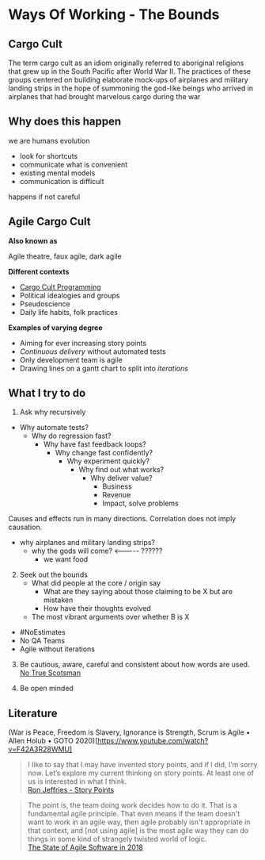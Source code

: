 # Ways Of Working - The Bounds

## Cargo Cult

The term cargo cult as an idiom originally referred to aboriginal religions that grew up in the South Pacific after World War II. The practices of these groups centered on building elaborate mock-ups of airplanes and military landing strips in the hope of summoning the god-like beings who arrived in airplanes that had brought marvelous cargo during the war

## Why does this happen

we are humans
evolution

- look for shortcuts
- communicate what is convenient
- existing mental models
- communication is difficult

happens if not careful

## Agile Cargo Cult

**Also known as**

Agile theatre, faux agile, dark agile

**Different contexts**

- [Cargo Cult Programming](https://en.wikipedia.org/wiki/Cargo_cult_programming)
- Political idealogies and groups
- Pseudoscience
- Daily life habits, folk practices

**Examples of varying degree**

- Aiming for ever increasing story points
- *Continuous delivery* without automated tests
- Only development team is agile
- Drawing lines on a gantt chart to split into *iterations*

## What I try to do

1. Ask why recursively

- Why automate tests?
    - Why do regression fast?
        - Why have fast feedback loops?
            - Why change fast confidently?
                - Why experiment quickly?
                    - Why find out what works?
                        - Why deliver value?
                            - Business
                            - Revenue
                            - Impact, solve problems

Causes and effects run in many directions. 
Correlation does not imply causation.

- why airplanes and military landing strips?
    - why the gods will come?      <-----     ??????
        - we want food

2. Seek out the bounds
    - What did people at the core / origin say
        - What are they saying about those claiming to be X but are mistaken
        - How have their thoughts evolved
    - The most vibrant arguments over whether B is X

- #NoEstimates
- No QA Teams
- Agile without iterations

3. Be cautious, aware, careful and consistent about how words are used. [No True Scotsman](https://en.wikipedia.org/wiki/No_true_Scotsman)

4. Be open minded

## Literature

(War is Peace, Freedom is Slavery, Ignorance is Strength, Scrum is Agile • Allen Holub • GOTO 2020)[https://www.youtube.com/watch?v=F42A3R28WMU]

> I like to say that I may have invented story points, and if I did, I’m sorry now. Let’s explore my current thinking on story points. At least one of us is interested in what I think. 
> <br> [Ron Jeffries - Story Points](https://ronjeffries.com/articles/019-01ff/story-points/Index.html)

> The point is, the team doing work decides how to do it. That is a fundamental agile principle. That even means if the team doesn't want to work in an agile way, then agile probably isn't appropriate in that context, and [not using agile] is the most agile way they can do things in some kind of strangely twisted world of logic.
> <br> [The State of Agile Software in 2018](https://martinfowler.com/articles/agile-aus-2018.html)